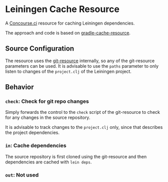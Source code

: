 # Leiningen Cache Resource
A [Concourse.ci](http://concourse.ci/) resource for caching Leiningen dependencies.

The approach and code is based on [gradle-cache-resource](https://github.com/projectfalcon/gradle-cache-resource).

## Source Configuration
The resource uses the [git-resource](https://github.com/concourse/git-resource) internally, so any of
the git-resource parameters can be used. It is advisable to use the `paths` parameter to only listen
to changes of the `project.clj` of the Leiningen project.

## Behavior
### `check`: Check for git repo changes
Simply forwards the control to the `check` script of the git-resource to check for any changes in
the source repository.

It is advisable to track changes to the `project.clj` only, since that describes the project dependencies.

### `in`: Cache dependencies
The source repository is first cloned using the git-resource and then dependencies are cached
with `lein deps`.

### `out`: Not used
